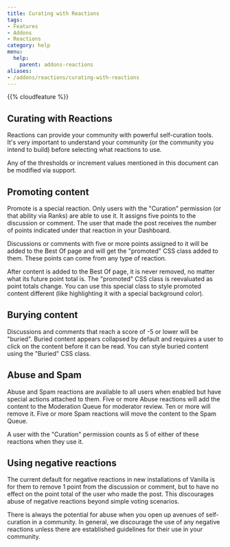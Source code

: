 ```yaml
---
title: Curating with Reactions
tags:
- Features
- Addons
- Reactions
category: help
menu:
  help:
    parent: addons-reactions
aliases:
- /addons/reactions/curating-with-reactions
---
```

{{% cloudfeature %}}

## Curating with Reactions

Reactions can provide your community with powerful self-curation tools. It's very important to understand your community (or the community you intend to build) before selecting what reactions to use.

Any of the thresholds or increment values mentioned in this document can be modified via support.

## Promoting content

Promote is a special reaction. Only users with the "Curation" permission (or that ability via Ranks) are able to use it. It assigns five points to the discussion or comment. The user that made the post receives the number of points indicated under that reaction in your Dashboard.

Discussions or comments with five or more points assigned to it will be added to the Best Of page and will get the "promoted" CSS class added to them. These points can come from any type of reaction.

After content is added to the Best Of page, it is never removed, no matter what its future point total is. The "promoted" CSS class is reevaluated as point totals change. You can use this special class to style promoted content different (like highlighting it with a special background color).

## Burying content

Discussions and comments that reach a score of -5 or lower will be "buried". Buried content appears collapsed by default and requires a user to click on the content before it can be read. You can style buried content using the "Buried" CSS class.

## Abuse and Spam

Abuse and Spam reactions are available to all users when enabled but have special actions attached to them. Five or more Abuse reactions will add the content to the Moderation Queue for moderator review. Ten or more will remove it. Five or more Spam reactions will move the content to the Spam Queue.

A user with the "Curation" permission counts as 5 of either of these reactions when they use it.

## Using negative reactions

The current default for negative reactions in new installations of Vanilla is for them to remove 1 point from the discussion or comment, but to have no effect on the point total of the user who made the post. This discourages abuse of negative reactions beyond simple voting scenarios.

There is always the potential for abuse when you open up avenues of self-curation in a community. In general, we discourage the use of any negative reactions unless there are established guidelines for their use in your community.
